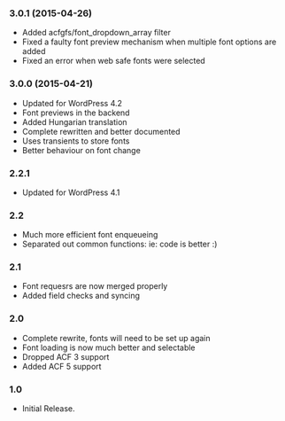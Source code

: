 ### 3.0.1 (2015-04-26)
- Added acfgfs/font_dropdown_array filter
- Fixed a faulty font preview mechanism when multiple font options are added
- Fixed an error when web safe fonts were selected


### 3.0.0 (2015-04-21)
- Updated for WordPress 4.2
- Font previews in the backend
- Added Hungarian translation
- Complete rewritten and better documented
- Uses transients to store fonts
- Better behaviour on font change

### 2.2.1
- Updated for WordPress 4.1

### 2.2
- Much more efficient font enqueueing
- Separated out common functions: ie: code is better :)

### 2.1
- Font requesrs are now merged properly
- Added field checks and syncing

### 2.0
- Complete rewrite, fonts will need to be set up again
- Font loading is now much better and selectable
- Dropped ACF 3 support
- Added ACF 5 support

### 1.0
- Initial Release.
